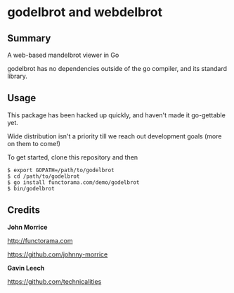 # godelbrot and webdelbrot

## Summary

A web-based mandelbrot viewer in Go

godelbrot has no dependencies outside of the go compiler, and its standard library.

## Usage

This package has been hacked up quickly, and haven't made it go-gettable yet.

Wide distribution isn't a priority till we reach out development goals (more on 
them to come!)

To get started, clone this repository and then

    $ export GOPATH=/path/to/godelbrot
    $ cd /path/to/godelbrot
    $ go install functorama.com/demo/godelbrot
    $ bin/godelbrot

## Credits

**John Morrice**

http://functorama.com

https://github.com/johnny-morrice

**Gavin Leech**

https://github.com/technicalities
